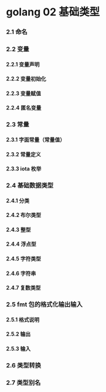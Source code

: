 # golang 02 基础类型



### 2.1 命名

### 2.2 变量

#### 2.2.1 变量声明
#### 2.2.2 变量初始化
#### 2.2.3 变量赋值
#### 2.2.4 匿名变量

### 2.3 常量

#### 2.3.1 字面常量（常量值）
#### 2.3.2 常量定义
#### 2.3.3 iota 枚举

### 2.4 基础数据类型

#### 2.4.1 分类
#### 2.4.2 布尔类型
#### 2.4.3 整型
#### 2.4.4 浮点型
#### 2.4.5 字符类型
#### 2.4.6 字符串
#### 2.4.7 复数类型

### 2.5 fmt 包的格式化输出输入

#### 2.5.1 格式说明
#### 2.5.2 输出
#### 2.5.3 输入

### 2.6 类型转换

### 2.7 类型别名